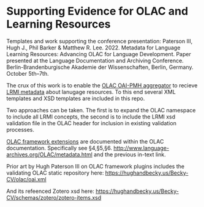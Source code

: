 # Supporting Evidence for OLAC and Learning Resources

Templates and work supporting the conference presentation: Paterson III, Hugh J., Phil Barker &amp; Matthew R. Lee. 2022. Metadata for Language Learning Resources: Advancing OLAC for Language Development. Paper presented at the Language Documentation and Archiving Conference. Berlin-Brandenburgische Akademie der Wissenschaften, Berlin, Germany. October 5th–7th.

The crux of this work is to enable the [OLAC OAI-PMH aggregator](http://www.language-archives.org/OLAC/protocol.html) to recieve [LRMI metadata](https://www.dublincore.org/about/lrmi/) about lanugage resources. To this end several XML templates and XSD templates are included in this repo.

Two approaches can be taken. The first is to expand the OLAC namespace to include all LRMI concepts, the second is to include the LRMI xsd validation file in the OLAC header for inclusion in existing validation processes.

[OLAC framework extensions](http://www.language-archives.org/NOTE/third-party-extensions.html) are documented within the OLAC documentation. Specifically see §4,§5,§6. http://www.language-archives.org/OLAC/metadata.html and the previous in-text link.

Prior art by Hugh Paterson III on OLAC framework plugins includes the validating OLAC static repository here: https://hughandbecky.us/Becky-CV/olac/oai.xml

And its refeenced Zotero xsd here: https://hughandbecky.us/Becky-CV/schemas/zotero/zotero-items.xsd
